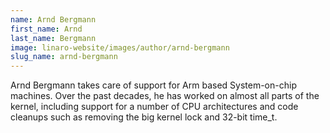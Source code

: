 ```yaml
---
name: Arnd Bergmann
first_name: Arnd
last_name: Bergmann
image: linaro-website/images/author/arnd-bergmann
slug_name: arnd-bergmann
---
```


Arnd Bergmann takes care of support for Arm based System-on-chip machines. Over the past decades, he has worked on almost all parts of the kernel, including support for a number of CPU architectures and code cleanups such as removing the big kernel lock and 32-bit time\_t.
